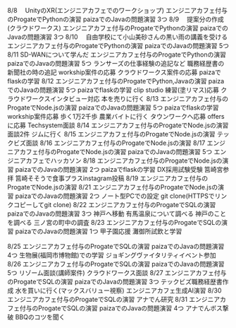 8/8
　UnityのXR(エンジニアカフェでのワークショップ)
  エンジニアカフェ付与のProgateでPythonの演習
  paizaでのJavaの問題演習 3つ
8/9
　提案分の作成(クラウドワークス)
  エンジニアカフェ付与のProgateでPythonの演習
  paizaでのJavaの問題演習 3つ
8/10
　自由学校にて小山美砂さんの黒い雨の講義を受ける
  エンジニアカフェ付与のProgateでPythonの演習
  paizaでのJavaの問題演習 5つ
8/11
  SD-WANについて学んだ
  エンジニアカフェ付与のProgateでPythonの演習
  paizaでのJavaの問題演習 5つ
  ランサーズの仕事経験の追記など
  職務経歴書の新聞社の時の追記
  workship案件の応募
  クラウドワークス案件の応募
  paizaでflaskの学習
8/12
  エンジニアカフェ付与のProgateでPython,Javaの演習
  paizaでのJavaの問題演習 5つ
  paizaでflaskの学習
  clip studio 練習(塗リマス)応募
  クラウドワークスインタビュー対応
  本を売りに行く
8/13
  エンジニアカフェ付与のProgateでNode.jsの演習
  paizaでのJavaの問題演習 5つ
  paizaでflaskの学習
  workship案件応募
  歩く1万2千歩
  農業バイトに行く
  タウンワークへ応募
  offersに応募
  Techsystem面談
8/14
  エンジニアカフェ付与のProgateでNode.jsの演習
  面談2件
  ジムに行く
8/15
  エンジニアカフェ付与のProgateでNode.jsの演習
  テックビズ面談
8/16
  エンジニアカフェ付与のProgateでNode.jsの演習
8/17
  エンジニアカフェ付与のProgateでNode.jsの演習
  paizaでのJavaの問題演習 5つ
  エンジニアカフェでハッカソン
8/18
  エンジニアカフェ付与のProgateでNode.jsの演習
  paizaでのJavaの問題演習 2つ
  paizaでflaskの学習
  DX採用試験受験
  筥崎宮参拝
  筥崎そそうで食事プラスinstagram投稿
8/19
  エンジニアカフェ付与のProgateでNode.jsの演習
8/21
  エンジニアカフェ付与のProgateでNode.jsの演習
  paizaでのJavaの問題演習 2つ
  ノート型PCでの設定 git clone(HTTPSでリンクコピーしてgit clone)
8/22
  エンジニアカフェ付与のProgateでSQLの演習
  paizaでのJavaの問題演習 3つ
  神戸へ移動
  有馬温泉について調べる
  神戸のことを調べる
  三ノ宮の町中の調査
8/23
  エンジニアカフェ付与のProgateでSQLの演習
  paizaでのJavaの問題演習 1つ
  甲子園応援
  灘御所試飲と学習
  
8/25
  エンジニアカフェ付与のProgateでSQLの演習
  paizaでのJavaの問題演習 4つ
  生物展(福岡市博物館)での学習
  ジョギングヴァイタリティイベント参加
8/26
  エンジニアカフェ付与のProgateでSQLの演習
  paizaでのJavaの問題演習 5つ
  リゾーム面談(講師案件)
  クラウドワークス面談
8/27
  エンジニアカフェ付与のProgateでSQLの演習
  paizaでのJavaの問題演習 3つ
  テックビズ職務経歴書作成
  水を買いに行く(マックスバリュー視察)
  エンジニアカフェ生成AI演習 
8/30
  エンジニアカフェ付与のProgateでSQLの演習
  アナでん研究
8/31
  エンジニアカフェ付与のProgateでSQLの演習
  paizaでのJavaの問題演習 4つ
  アナでんボス撃破
  BBQのコツを聞く